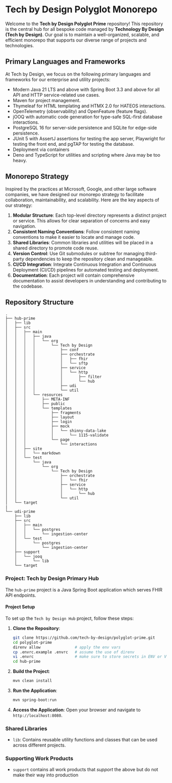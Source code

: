 # Tech by Design Polyglot Monorepo

Welcome to the **Tech by Design Polyglot Prime** repository! This repository is the
central hub for all bespoke code managed by **Technology By Design (Tech by Design)**.
Our goal is to maintain a well-organized, scalable, and efficient monorepo that
supports our diverse range of projects and technologies.

## Primary Languages and Frameworks

At Tech by Design, we focus on the following primary languages and frameworks for our
enterprise and utility projects:

- Modern Java 21 LTS and above with Spring Boot 3.3 and above for all API and
  HTTP service-related use cases. 
- Maven for project management.
- Thymeleaf for HTML templating and HTMX 2.0 for HATEOS interactions.
- OpenTelemetry (observability) and OpenFeature (feature flags).
- jOOQ with automatic code generation for type-safe SQL-first database
  interactions. 
- PostgreSQL 16 for server-side persistence and SQLite for edge-side
  persistence. 
- JUnit 5 with AssertJ assertions for testing the app server, Playwright for
  testing the front end, and pgTAP for testing the database.
- Deployment via containers
- Deno and TypeScript for utilities and scripting where Java may be too heavy.

## Monorepo Strategy

Inspired by the practices at Microsoft, Google, and other large software
companies, we have designed our monorepo strategy to facilitate collaboration,
maintainability, and scalability. Here are the key aspects of our strategy:

1. **Modular Structure**: Each top-level directory represents a distinct project
   or service. This allows for clear separation of concerns and easy navigation.
2. **Consistent Naming Conventions**: Follow consistent naming conventions to
   make it easier to locate and manage code.
3. **Shared Libraries**: Common libraries and utilities will be placed in a
   shared directory to promote code reuse.
4. **Version Control**: Use Git submodules or subtree for managing third-party
   dependencies to keep the repository clean and manageable.
5. **CI/CD Integration**: Integrate Continuous Integration and Continuous
   Deployment (CI/CD) pipelines for automated testing and deployment.
6. **Documentation**: Each project will contain comprehensive documentation to
   assist developers in understanding and contributing to the codebase. 

## Repository Structure

```
.
├── hub-prime
│   ├── lib
│   ├── src
│   │   ├── main
│   │   │   ├── java
│   │   │   │   └── org
│   │   │   │       └── Tech by Design
│   │   │   │           ├── conf
│   │   │   │           ├── orchestrate
│   │   │   │           │   ├── fhir
│   │   │   │           │   └── sftp
│   │   │   │           ├── service
│   │   │   │           │   └── http
│   │   │   │           │       ├── filter
│   │   │   │           │       └── hub
│   │   │   │           ├── udi
│   │   │   │           └── util
│   │   │   └── resources
│   │   │       ├── META-INF
│   │   │       ├── public
│   │   │       └── templates
│   │   │           ├── fragments
│   │   │           ├── layout
│   │   │           ├── login
│   │   │           ├── mock
│   │   │           │   └── shinny-data-lake
│   │   │           │       └── 1115-validate
│   │   │           └── page
│   │   │               └── interactions
│   │   ├── site
│   │   │   └── markdown
│   │   └── test
│   │       └── java
│   │           └── org
│   │               └── Tech by Design
│   │                   ├── orchestrate
│   │                   │   └── fhir
│   │                   ├── service
│   │                   │   └── http
│   │                   │       └── hub
│   │                   └── util
│   └── target
|
└── udi-prime
    ├── lib
    ├── src
    │   ├── main
    │   │   └── postgres
    │   │       └── ingestion-center
    │   └── test
    │       └── postgres
    │           └── ingestion-center
    ├── support
    │   └── jooq
    │       └── lib
    └── target
```

### Project: Tech by Design Primary Hub

The `hub-prime` project is a Java Spring Boot application which serves FHIR API
endpoints.

#### Project Setup

To set up the `Tech by Design Hub` project, follow these steps:

1. **Clone the Repository**:
   ```bash
   git clone https://github.com/tech-by-design/polyglot-prime.git
   cd polyglot-prime
   direnv allow               # apply the env vars
   cp .envrc.example .envrc   # assume the use of direnv
   vi .envrc                  # make sure to store secrets in ENV or Vault, not in Git
   cd hub-prime
   ```

2. **Build the Project**:
   ```bash
   mvn clean install
   ```

3. **Run the Application**:
   ```bash
   mvn spring-boot:run
   ```

4. **Access the Application**: Open your browser and navigate to
   `http://localhost:8080`.

### Shared Libraries

- `lib`: Contains reusable utility functions and classes that can be used across
  different projects.

### Supporting Work Products

- `support` contains all work products that _support_ the above but do not make
  their way into production
